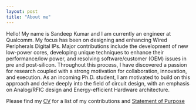 ```yaml
---
layout: post
title: "About me"
---
```


Hello! My name is Sandeep Kumar and I am currently an engineer at Qualcomm. My focus has been on designing and enhancing Wired Peripherals Digital IPs. Major contributions include the development of new low-power cores, developing unique techniques to enhance their performance/low power, and resolving software/customer (OEM) issues in pre and post-silicon. Throughout this process, I have discovered a passion for research coupled with a strong motivation for collaboration, innovation, and execution. As an incoming Ph.D. student, I am motivated to build on this approach and delve deeply into the field of circuit design, with an emphasis on Analog/RFIC design and Energy-efficient Hardware architecture.  

Please find my [CV](https://sandeep-kumaar.github.io/main/cv/) for a list of my contributions and [Statement of Purpose](https://sandeep-kumaar.github.io/main/sop/)
